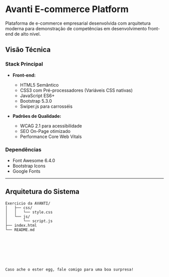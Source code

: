 # Avanti E-commerce Platform

Plataforma de e-commerce empresarial desenvolvida com arquitetura moderna para demonstração de competências em desenvolvimento front-end de alto nível.

## Visão Técnica

### Stack Principal
- **Front-end:**
  - HTML5 Semântico
  - CSS3 com Pré-processadores (Variáveis CSS nativas)
  - JavaScript ES6+
  - Bootstrap 5.3.0
  - Swiper.js para carrosséis

- **Padrões de Qualidade:**
  - WCAG 2.1 para acessibilidade
  - SEO On-Page otimizado
  - Performance Core Web Vitals

### Dependências
- Font Awesome 6.4.0
- Bootstrap Icons
- Google Fonts

---

## Arquitetura do Sistema

```plaintext
Exercicio da AVANTI/
│   ├── css/
│   │   └── style.css       
│   └── js/
│       └── script.js       
├── index.html              
└── README.md             








Caso ache o ester egg, fale comigo para uma boa surpresa! 
